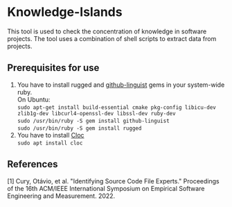 # Knowledge-Islands
This tool is used to check the concentration of knowledge in software projects. The tool uses a combination of shell scripts to extract data from projects.

## Prerequisites for use
1. You have to install rugged and [github-linguist](https://github.com/github-linguist/linguist) gems in your system-wide ruby.<br/>
   On Ubuntu:<br/>
   `sudo apt-get install build-essential cmake pkg-config libicu-dev zlib1g-dev libcurl4-openssl-dev libssl-dev ruby-dev`<br/>
   `sudo /usr/bin/ruby -S gem install github-linguist`<br/>
   `sudo /usr/bin/ruby -S gem install rugged`
3. You have to install [Cloc](https://github.com/AlDanial/cloc#install-via-package-manager)<br/>
   `sudo apt install cloc`
## References
<a id="1">[1]</a> Cury, Otávio, et al. "Identifying Source Code File Experts." Proceedings of the 16th ACM/IEEE International Symposium on Empirical Software Engineering and Measurement. 2022.

